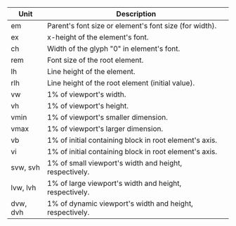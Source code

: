 | Unit  | Description                                                |
|------ |------------------------------------------------------------|
| em    | Parent's font size or element's font size (for width).     |
| ex    | x-height of the element's font.                            |
| ch    | Width of the glyph "0" in element's font.                   |
| rem   | Font size of the root element.                             |
| lh    | Line height of the element.                                |
| rlh   | Line height of the root element (initial value).           |
| vw    | 1% of viewport's width.                                    |
| vh    | 1% of viewport's height.                                   |
| vmin  | 1% of viewport's smaller dimension.                        |
| vmax  | 1% of viewport's larger dimension.                         |
| vb    | 1% of initial containing block in root element's axis.    |
| vi    | 1% of initial containing block in root element's axis.    |
| svw, svh | 1% of small viewport's width and height, respectively. |
| lvw, lvh | 1% of large viewport's width and height, respectively. |
| dvw, dvh | 1% of dynamic viewport's width and height, respectively. |
